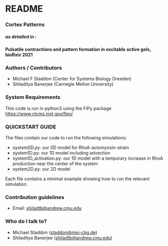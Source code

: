 # README #

### Cortex Patterns ###

##### as detailed in : #####
#### Pulsatile contractions and pattern formation in excitable active gels, bioRxiv 2021 ####

### Authors / Contributors ###

* Michael F Staddon (Center for Systems Biology Dresden)
* Shiladitya Banerjee (Carnegie Mellon University)

### System Requirements ###

This code is run in python3 using the FiPy package https://www.ctcms.nist.gov/fipy/

### QUICKSTART GUIDE ###

The files contain our code to run the following simulations:
- system0D.py: our 0D model for RhoA-actomyosin-strain
- system1D.py: our 1D model including advection
- system1D_activation.py: our 1D model with a temporary increase in RhoA production near the center of the system
- system2D.py: our 2D model

Each file contains a minimal example showing how to run the relevant simulation.

### Contribution guidelines ###

* Email: shiladtb@andrew.cmu.edu

### Who do I talk to? ###

* Michael Staddon (staddon@mpi-cbg.de)
* Shiladitya Banerjee (shiladtb@andrew.cmu.edu)
